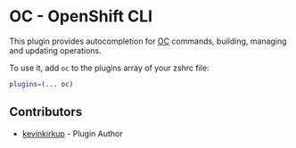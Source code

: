 # OC - OpenShift CLI

This plugin provides autocompletion
for [OC](https://docs.openshift.com/container-platform/latest/cli_reference/openshift_cli/getting-started-cli.html)
commands, building, managing and updating operations.

To use it, add `oc` to the plugins array of your zshrc file:

```bash
plugins=(... oc)
```

## Contributors

+ [kevinkirkup](https://github.com/kevinkirkup) - Plugin Author
